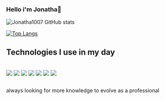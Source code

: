 ### Hello i'm Jonatha👋

![Jonatha1007 GitHub stats](https://github-readme-stats.vercel.app/api?username=Jonatha1007&show_icons=true&theme=onedark)

[![Top Langs](https://github-readme-stats.vercel.app/api/top-langs/?username=Jonatha1007)](https://github.com/Jonatha1007/github-readme-stats)
## Technologies I use in my day

<div style="display: inline_block"><br/>
  <img align="center" alt"html5" src="https://img.shields.io/badge/HTML5-E34F26?style=for-the-badge&logo=html5&logoColor=white" />
  <img align="center" alt"css3" src="https://img.shields.io/badge/CSS3-1572B6?style=for-the-badge&logo=css3&logoColor=white" />
  <img align="center" alt"java script" src="https://img.shields.io/badge/JavaScript-323330?style=for-the-badge&logo=javascript&logoColor=F7DF1E" />
  <img align="center" alt"bootstrap" src="https://img.shields.io/badge/Bootstrap-563D7C?style=for-the-badge&logo=bootstrap&logoColor=white" />
  <img align="center" alt"node" src="https://img.shields.io/badge/Node.js-43853D?style=for-the-badge&logo=node.js&logoColor=white" />
  <img align="center" alt"mongo" src="https://img.shields.io/badge/MongoDB-4EA94B?style=for-the-badge&logo=mongodb&logoColor=white" />
  <img align="center" alt"react" src="https://img.shields.io/badge/React-20232A?style=for-the-badge&logo=react&logoColor=61DAFB" />
  </div><br/>
  
  always looking for more knowledge to evolve as a professional
